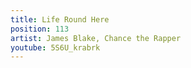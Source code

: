 ```yaml
---
title: Life Round Here
position: 113
artist: James Blake, Chance the Rapper
youtube: 5S6U_krabrk
---
```


